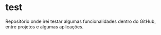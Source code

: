 # test

Repositório onde irei testar algumas funcionalidades dentro do GitHub, entre projetos e algumas aplicações.
